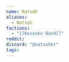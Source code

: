 ```yaml
---
name: Natsoh
aliases:
  - Natsoh
factions:
  - "[[Kessoku Band]]"
reddit: 
discord: "@natsohkr"
tags:
---
```

